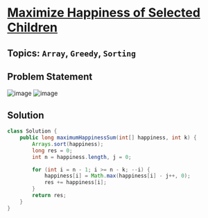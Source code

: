 # [Maximize Happiness of Selected Children](https://leetcode.com/problems/maximize-happiness-of-selected-children/description/?envType=daily-question&envId=2024-05-09)
## Topics: `Array`, `Greedy`, `Sorting`
## Problem Statement
![image](https://github.com/SiddhantKumarMaurya/LeetCode_Questions/assets/107787014/0e5c7cb4-cfcf-42df-a98b-813cf9fdc130)
![image](https://github.com/SiddhantKumarMaurya/LeetCode_Questions/assets/107787014/e9667cf3-1a92-4cb5-8fb4-f6d01171ebdf)
## Solution
```java
class Solution {
    public long maximumHappinessSum(int[] happiness, int k) {
        Arrays.sort(happiness);
        long res = 0;
        int n = happiness.length, j = 0;

        for (int i = n - 1; i >= n - k; --i) {
            happiness[i] = Math.max(happiness[i] - j++, 0);
            res += happiness[i];
        }
        return res;
    }
}
```
